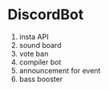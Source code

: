 # DiscordBot

1. insta API
2. sound board
3. vote ban
4. compiler bot
5. announcement for event
6. bass booster